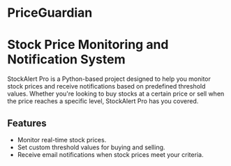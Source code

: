 # PriceGuardian

# Stock Price Monitoring and Notification System

StockAlert Pro is a Python-based project designed to help you monitor stock prices and receive notifications based on predefined threshold values. Whether you're looking to buy stocks at a certain price or sell when the price reaches a specific level, StockAlert Pro has you covered.

## Features

- Monitor real-time stock prices.
- Set custom threshold values for buying and selling.
- Receive email notifications when stock prices meet your criteria.
